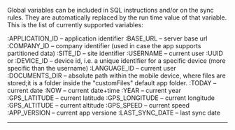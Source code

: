 Global variables can be included in SQL instructions and/or on the sync rules. They are automatically replaced by the run time value of that variable.
This is the list of currently supported variables:

:APPLICATION_ID &#8211; application identifier
:BASE_URL &#8211; server base url
:COMPANY_ID &#8211; company identifier (used in case the app supports partitioned data)
:SITE_ID &#8211; site identifier
:USERNAME &#8211; current user
:UUID or :DEVICE_ID &#8211; device id, i.e. a unique identifier for a specific device (more specific than the username)
:LANGUAGE_ID &#8211; current user
:DOCUMENTS_DIR &#8211; absolute path within the mobile device, where files are stored;it is a folder inside the "customFiles" default app folder.
:TODAY &#8211; current date
:NOW &#8211; current date+time
:YEAR &#8211; current year
:GPS_LATITUDE &#8211; current latitude
:GPS_LONGITUDE &#8211; current longitude
:GPS_ALTITUDE &#8211; current altitude
:GPS_SPEED &#8211; current speed
:APP_VERSION &#8211; current app versione
:LAST_SYNC_DATE &#8211; last sync date



                

---


